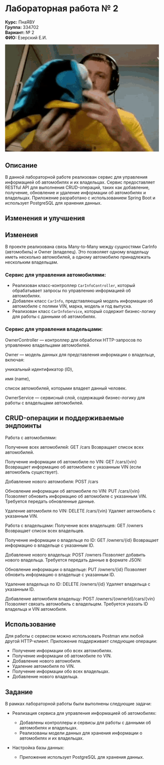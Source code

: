 # Лабораторная работа № 2

**Курс:** ПнаЯВУ  
**Группа:** 334702  
**Вариант:** № 2  
**ФИО:** Езерский Е.И.

![папич-артас](https://github.com/ezerskiyEI/LabWork2/raw/main/%D0%BF%D0%B0%D0%BF%D0%B8%D1%87-%D0%B0%D1%80%D1%82%D0%B0%D1%81.gif)

## Описание

В данной лабораторной работе реализован сервис для управления информацией об автомобилях и их владельцах. Сервис предоставляет RESTful API для выполнения CRUD-операций, таких как добавление, получение, обновление и удаление информации об автомобилях и владельцах. Приложение разработано с использованием Spring Boot и использует PostgreSQL для хранения данных.
## Изменения и улучшения


## Изменеия 

В проекте реализована связь Many-to-Many между сущностями CarInfo (автомобиль) и Owner (владелец). Это позволяет одному владельцу иметь несколько автомобилей, а одному автомобилю принадлежать нескольким владельцам.

### Сервис для управления автомобилями:

- Реализован класс-контроллер `CarInfoController`, который обрабатывает запросы по управлению информацией об автомобилях.
- Добавлен класс `CarInfo`, представляющий модель информации об автомобиле с полями VIN, марка, модель и год выпуска.
- Реализован класс `CarInfoService`, который содержит бизнес-логику для работы с данными об автомобилях.

### Сервис для управления владельцами:

OwnerController — контроллер для обработки HTTP-запросов по управлению владельцами автомобилей.

Owner — модель данных для представления информации о владельце, включая:

уникальный идентификатор (ID),

имя (name),

список автомобилей, которыми владеет данный человек.

OwnerService — сервисный слой, содержащий бизнес-логику для работы с владельцами автомобилей.

## CRUD-операции  и поддерживаемые эндпоинты

Работа с автомобилями:

Получение всех автомобилей:
GET /cars
Возвращает список всех автомобилей.

Получение информации об автомобиле по VIN:
GET /cars/{vin}
Возвращает информацию об автомобиле с указанным VIN (если автомобиль существует).

Добавление нового автомобиля:
POST /cars

Обновление информации об автомобиле по VIN:
PUT /cars/{vin}
Позволяет обновить информацию об автомобиле с указанным VIN. Требуется передать обновленные данные.

Удаление автомобиля по VIN:
DELETE /cars/{vin}
Удаляет автомобиль с указанным VIN.

Работа с владельцами:
Получение всех владельцев:
GET /owners
Возвращает список всех владельцев.

Получение информации о владельце по ID:
GET /owners/{id}
Возвращает информацию о владельце с указанным ID.

Добавление нового владельца:
POST /owners
Позволяет добавить нового владельца. Требуется передать данные в формате JSON:

Обновление информации о владельце:
PUT /owners/{id}
Позволяет обновить информацию о владельце с указанным ID.

Удаление владельца по ID:
DELETE /owners/{id}
Удаляет владельца с указанным ID.

Добавление автомобиля владельцу:
POST /owners/{ownerId}/cars/{vin}
Позволяет связать автомобиль с владельцем. Требуется указать ID владельца и VIN автомобиля.

## Использование

Для работы с сервисом можно использовать Postman или любой другой HTTP-клиент. Приложение поддерживает следующие операции:

- Получение информации обо всех автомобилях.
- Получение информации об автомобиле по VIN.
- Добавление нового автомобиля.
- Удаление автомобиля по VIN.
- Получение информации обо всех владельцах.
- Добавление нового владельца.

## Задание

В рамках лабораторной работы были выполнены следующие задачи:

- Реализация сервиса для управления информацией об автомобилях:
  - Добавлены контроллеры и сервисы для работы с данными об автомобилях и владельцах.
  - Реализованы модели данных для хранения информации о автомобилях и их владельцах.

- Настройка базы данных:
  - Приложение использует PostgreSQL для хранения данных.

